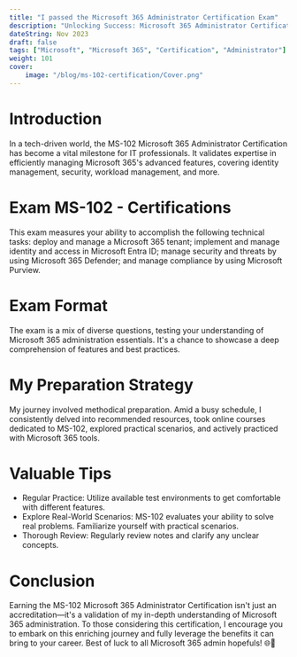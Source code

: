 ```yaml
---
title: "I passed the Microsoft 365 Administrator Certification Exam"
description: "Unlocking Success: Microsoft 365 Administrator Certification (MS-102)"
dateString: Nov 2023
draft: false
tags: ["Microsoft", "Microsoft 365", "Certification", "Administrator"]
weight: 101
cover:
    image: "/blog/ms-102-certification/Cover.png"
---
```


# Introduction
In a tech-driven world, the MS-102 Microsoft 365 Administrator Certification has become a vital milestone for IT professionals. It validates expertise in efficiently managing Microsoft 365's advanced features, covering identity management, security, workload management, and more.

# Exam MS-102 - Certifications
This exam measures your ability to accomplish the following technical tasks: deploy and manage a Microsoft 365 tenant; implement and manage identity and access in Microsoft Entra ID; manage security and threats by using Microsoft 365 Defender; and manage compliance by using Microsoft Purview.

# Exam Format
The exam is a mix of diverse questions, testing your understanding of Microsoft 365 administration essentials. It's a chance to showcase a deep comprehension of features and best practices.

# My Preparation Strategy
My journey involved methodical preparation. Amid a busy schedule, I consistently delved into recommended resources, took online courses dedicated to MS-102, explored practical scenarios, and actively practiced with Microsoft 365 tools.

# Valuable Tips
- Regular Practice: Utilize available test environments to get comfortable with different features.
- Explore Real-World Scenarios: MS-102 evaluates your ability to solve real problems. Familiarize yourself with practical scenarios.
- Thorough Review: Regularly review notes and clarify any unclear concepts.

# Conclusion
Earning the MS-102 Microsoft 365 Administrator Certification isn't just an accreditation—it's a validation of my in-depth understanding of Microsoft 365 administration. To those considering this certification, I encourage you to embark on this enriching journey and fully leverage the benefits it can bring to your career. Best of luck to all Microsoft 365 admin hopefuls! 🌐💼